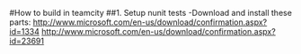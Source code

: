 #How to build in teamcity
##1. Setup nunit tests
-Download and install these parts:
http://www.microsoft.com/en-us/download/confirmation.aspx?id=1334
http://www.microsoft.com/en-us/download/confirmation.aspx?id=23691

